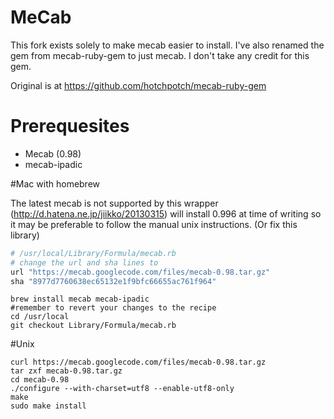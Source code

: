 MeCab
=====

This fork exists solely to make mecab easier to install.
I've also renamed the gem from mecab-ruby-gem to just mecab.
I don't take any credit for this gem.

Original is at https://github.com/hotchpotch/mecab-ruby-gem


Prerequesites
=============

* Mecab (0.98)
* mecab-ipadic

#Mac with homebrew

The latest mecab is not supported by this wrapper (http://d.hatena.ne.jp/jiikko/20130315)
will install 0.996 at time of writing so it may be preferable to follow
the manual unix instructions. (Or fix this library)

```ruby
# /usr/local/Library/Formula/mecab.rb
# change the url and sha lines to 
url "https://mecab.googlecode.com/files/mecab-0.98.tar.gz"
sha "8977d7760638ec65132e1f9bfc66655ac761f964" 
```

```
brew install mecab mecab-ipadic
#remember to revert your changes to the recipe
cd /usr/local
git checkout Library/Formula/mecab.rb
```

#Unix 

```
curl https://mecab.googlecode.com/files/mecab-0.98.tar.gz 
tar zxf mecab-0.98.tar.gz
cd mecab-0.98
./configure --with-charset=utf8 --enable-utf8-only
make
sudo make install
```
